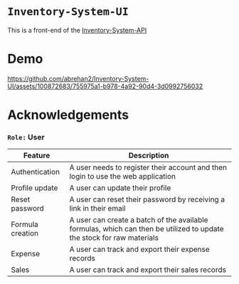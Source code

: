 # `Inventory-System-UI`
This is a front-end of the [Inventory-System-API](https://github.com/abrehan2/Inventory-System-API.git)

# Demo
https://github.com/abrehan2/Inventory-System-UI/assets/100872683/755975a1-b978-4a92-90d4-3d0992756032

# Acknowledgements
### `Role:` User

| Feature | Description                                                                |
| ----------------- | ------------------------------------------------------------------ |
| Authentication | A user needs to register their account and then login to use the web application |
| Profile update | A user can update their profile |
| Reset password | A user can reset their password by receiving a link in their email |
| Formula creation | A user can create a batch of the available formulas, which can then be utilized to update the stock for raw materials |
| Expense | A user can track and export their expense records |
| Sales | A user can track and export their sales records |